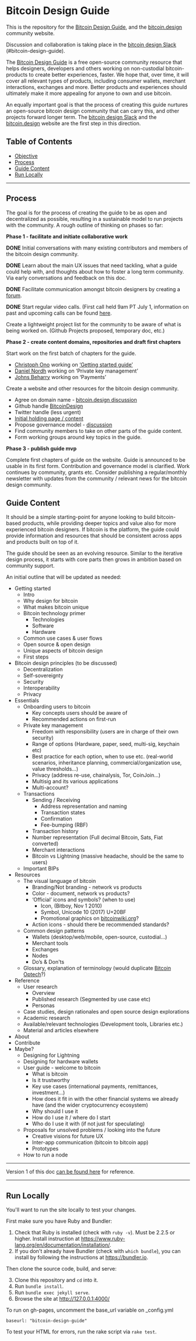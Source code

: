 # Bitcoin Design Guide

This is the repository for the [Bitcoin Design Guide](https://bitcoin.design/guide/), and the [bitcoin.design](http://bitcoin.design) community website.

Discussion and collaboration is taking place in the [bitcoin design Slack](http://bitcoindesigners.org) (#bitcoin-design-guide).

The [Bitcoin Design Guide](https://bitcoin.design/guide/) is a free open-source community resource that helps designers, developers and others working on non-custodial bitcoin-products to create better experiences, faster. We hope that, over time, it will cover all relevant types of products, including consumer wallets, merchant interactions, exchanges and more. Better products and experiences should ultimately make it more appealing for anyone to own and use bitcoin.

An equally important goal is that the process of creating this guide nurtures an open-source bitcoin design community that can carry this, and other projects forward longer term. The [bitcoin design Slack](http://bitcoindesigners.org) and the [bitcoin.design](http://bitcoin.design) website are the first step in this direction.

## Table of Contents

- [Objective](#objective)
- [Process](#process)
- [Guide Content](#guide-content)
- [Run Locally](#run-locally)

---

## Process

The goal is for the process of creating the guide to be as open and decentralized as possible, resulting in a sustainable model to run projects with the community. A rough outline of thinking on phases so far:

**Phase 1 - facilitate and initiate collaborative work**

**DONE** Initial conversations with many existing contributors and members of the bitcoin design community.

**DONE** Learn about the main UX issues that need tackling, what a guide could help with, and thoughts about how to foster a long term community. Via early conversations and feedback on this doc.

**DONE** Facilitate communication amongst bitcoin designers by creating a [forum](http://bitcoindesigners.org).

**DONE** Start regular video calls. (First call held 9am PT July 1, information on past and upcoming calls can be found [here]( https://github.com/BitcoinDesign/Meta/issues).

Create a lightweight project list for the community to be aware of what is being worked on. (Github Projects proposed, temporary doc, etc.)

**Phase 2 - create content domains, repositories and draft first chapters**

Start work on the first batch of chapters for the guide.

*   [Christoph Ono](https://github.com/GBKS) working on [‘Getting started guide’](https://github.com/BitcoinDesign/Guide/pull/20)
*   [Daniel Nordh](https://github.com/danielnordh) working on ‘Private key management’
*   [Johns Beharry](https://github.com/peakshift) working on ‘Payments’

Create a website and other resources for the bitcoin design community.

*  Agree on domain name - [bitcoin.design discussion](https://github.com/BitcoinDesign/Guide/issues/9)
*  Github handle [BitcoinDesign](https://github.com/BitcoinDesign)
*  Twitter handle (less urgent)
*  [Initial holding page / content](https://github.com/BitcoinDesign/Guide/issues/10)
*  Propose governance model - [discussion](https://github.com/BitcoinDesign/Meta/issues/10)
* Find community members to take on other parts of the guide content.
* Form working groups around key topics in the guide.

**Phase 3 - publish guide mvp**

Complete first chapters of guide on the website.
Guide is announced to be usable in its first form. Contribution and governance model is clarified. Work continues by community, grants etc.
Consider publishing a regular/monthly newsletter with updates from the community / relevant news for the bitcoin design community.


## Guide Content

It should be a simple starting-point for anyone looking to build bitcoin-based products, while providing deeper topics and value also for more experienced bitcoin designers. If bitcoin is the platform, the guide could provide information and resources that should be consistent across apps and products built on top of it.

The guide should be seen as an evolving resource. Similar to the iterative design process, it starts with core parts then grows in ambition based on community support.

An initial outline that will be updated as needed:

*   Getting started
    *   Intro
    *   Why design for bitcoin
    *   What makes bitcoin unique
    *   Bitcoin technology primer
        *   Technologies
        *   Software
        *   Hardware
    *   Common use cases & user flows
    *   Open source & open design
    *   Unique aspects of bitcoin design
    *   First steps
*   Bitcoin design principles (to be discussed)
    *   Decentralization
    *   Self-sovereignty
    *   Security
    *   Interoperability
    *   Privacy
*   Essentials
    *   Onboarding users to bitcoin
        *   Key concepts users should be aware of
        *   Recommended actions on first-run
    *   Private key management
        *   Freedom with responsibility (users are in charge of their own security)
        *   Range of options (Hardware, paper, seed, multi-sig, keychain etc)
        *   Best practice for each option, when to use etc. (real-world scenarios, inheritance planning, commercial/organization use, value thresholds...)
        *   Privacy (address re-use, chainalysis, Tor, CoinJoin…)
        *   Multisig and its various applications
        *   Multi-account?
    *   Transactions
        *   Sending / Receiving
            *   Address representation and naming
            *   Transaction states
            *   Confirmation
            *   Fee-bumping (RBF)
        *   Transaction history
        *   Number representation (Full decimal Bitcoin, Sats, Fiat converted)
        *   Merchant interactions
        *   Bitcoin vs Lightning (massive headache, should be the same to users)
    *   Important BIPs
*   Resources
    *   The visual language of bitcoin
        *   Branding/Not branding - network vs products
        *   Color - document, network vs products?
        *   ‘Official’ icons and symbols? (when to use)
            *   Icon, (Bitboy, Nov 1 2010)
            *   Symbol, Unicode 10 (2017) U+20BF
            *   Promotional graphics on [bitcoinwiki.org](https://en.bitcoinwiki.org/wiki/Promotional_graphics)?
        *   Action icons - should there be recommended standards?
    *   Common design patterns
        *   Wallets (desktop/web/mobile, open-source, custodial...)
        *   Merchant tools
        *   Exchanges
        *   Nodes
        *   Do’s & Don'ts
    *   Glossary, explanation of terminology (would duplicate [Bitcoin Optech](https://bitcoinops.org/en/topics/)?)
*   Reference
    *   User research
        *   Overview
        *   Published research (Segmented by use case etc)
        *   Personas
    *   Case studies, design rationales and open source design explorations
    *   Academic research
    *   Available/relevant technologies (Development tools, Libraries etc.)
    *   Material and articles elsewhere
*   About
*   Contribute
*   Maybe?
    *   Designing for Lightning
    *   Designing for hardware wallets
    *   User guide - welcome to bitcoin
        *   What is bitcoin
        *   Is it trustworthy
        *   Key use cases (international payments, remittances, investment…)
        *   How does it fit in with the other financial systems we already have (and the wider cryptocurrency ecosystem)
        *   Why should I use it
        *   How do I use it / where do I start
        *   Who do I use it with (if not just for speculating)
    *   Proposals for unsolved problems / looking into the future
        *   Creative visions for future UX
        *   Inter-app communication (bitcoin to bitcoin app)
        *   Prototypes
    *   How to run a node



---


Version 1 of this doc [can be found here](https://docs.google.com/document/d/1omAxwvCSRlo_u5UL3ThTXFhNccDuN7GJOi4RlZfk--w/edit#heading=h.75nvyav1r98b) for reference.


---


## Run Locally

You'll want to run the site locally to test your changes.

First make sure you have Ruby and Bundler:

1. Check that Ruby is installed (check with `ruby -v`). Must be 2.2.5 or higher. Install instruction at https://www.ruby-lang.org/en/documentation/installation/.
2. If you don't already have Bundler (check with `which bundle`), you can install by following the instructions at https://bundler.io.

Then clone the source code, build, and serve:

3. Clone this repository and `cd` into it.
4. Run `bundle install`.
5. Run `bundle exec jekyll serve`.
6. Browse the site at http://127.0.0.1:4000/

To run on gh-pages, uncomment the base_url variable on _config.yml
```
baseurl: "bitcoin-design-guide"
```

To test your HTML for errors, run the rake script via `rake test`.
